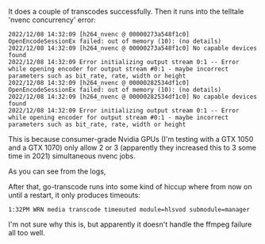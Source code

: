 It does a couple of transcodes successfully. Then it runs into the telltale 'nvenc concurrency' error:
    
    2022/12/08 14:32:09 [h264_nvenc @ 00000273a548f1c0] OpenEncodeSessionEx failed: out of memory (10): (no details)
    2022/12/08 14:32:09 [h264_nvenc @ 00000273a548f1c0] No capable devices found
    2022/12/08 14:32:09 Error initializing output stream 0:1 -- Error while opening encoder for output stream #0:1 - maybe incorrect parameters such as bit_rate, rate, width or height
    2022/12/08 14:32:09 [h264_nvenc @ 00000282534df1c0] OpenEncodeSessionEx failed: out of memory (10): (no details)
    2022/12/08 14:32:09 [h264_nvenc @ 00000282534df1c0] No capable devices found
    2022/12/08 14:32:09 Error initializing output stream 0:1 -- Error while opening encoder for output stream #0:1 - maybe incorrect parameters such as bit_rate, rate, width or height

This is because consumer-grade Nvidia GPUs (I'm testing with a GTX 1050 and a GTX 1070) only allow 2 or 3 (apparently they increased this to 3 some time in 2021) simultaneous nvenc jobs.

As you can see from the logs, 

After that, go-transcode runs into some kind of hiccup where from now on until a restart, it only produces timeouts:
    
    1:32PM WRN media transcode timeouted module=hlsvod submodule=manager

I'm not sure why this is, but apparently it doesn't handle the ffmpeg failure all too well.
